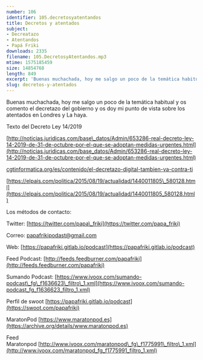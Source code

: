 ```yaml
---
number: 106
identifier: 105.decretosyatentandos
title: Decretos y atentados
subject:
- Decreatazo
- Atentandos
- Papá Friki
downloads: 2335
filename: 105.DecretosyAtentandos.mp3
mtime: 1575185459
size: 14854768
length: 849
excerpt: 'Buenas muchachada, hoy me salgo un poco de la temática habitual y os comento el decretazo del gobierno y os doy mi punto de vista sobre los atentados '
slug: decretos-y-atentados
---
```

Buenas muchachada, hoy me salgo un poco de la temática habitual y os comento el decretazo del gobierno y os doy mi punto de vista sobre los atentados en Londres y La haya.  

Texto del Decreto Ley 14/2019

[http://noticias.juridicas.com/base\_datos/Admin/653286-real-decreto-ley-14-2019-de-31-de-octubre-por-el-que-se-adoptan-medidas-urgentes.html](http://noticias.juridicas.com/base_datos/Admin/653286-real-decreto-ley-14-2019-de-31-de-octubre-por-el-que-se-adoptan-medidas-urgentes.html)  

[cgtinformatica.org/es/contenido/el-decretazo-digital-tambien-va-contra-ti](cgtinformatica.org/es/contenido/el-decretazo-digital-tambien-va-contra-ti)  

[https://elpais.com/politica/2015/08/19/actualidad/1440011805\_580128.html](https://elpais.com/politica/2015/08/19/actualidad/1440011805_580128.html)  

Los métodos de contacto:  

Twitter: [https://twitter.com/papa\_friki](https://twitter.com/papa_friki)

Correo: [papafrikipodast@gmail.com](https://archive.org/details/papafrikipodast@gmail.com)

Web: [https://papafriki.gitlab.io/podcast](https://papafriki.gitlab.io/podcast)

Feed Podcast: [http://feeds.feedburner.com/papafriki](http://feeds.feedburner.com/papafriki)

Sumando Podcast: [https://www.ivoox.com/sumando-podcast\_fg\_f1636623\_filtro\_1.xml](https://www.ivoox.com/sumando-podcast_fg_f1636623_filtro_1.xml)

Perfil de swoot [https://papafriki.gitlab.io/podcast](https://swoot.com/papafriki)

MaratonPod [https://www.maratonpod.es](https://archive.org/details/www.maratonpod.es)

Feed Maratonpod [http://www.ivoox.com/maratonpod\_fg\_f1775991\_filtro\_1.xml](http://www.ivoox.com/maratonpod_fg_f1775991_filtro_1.xml)
